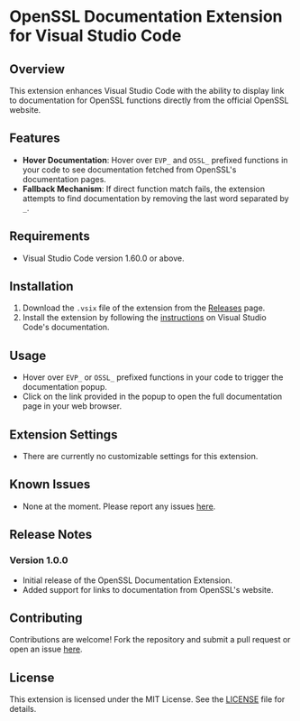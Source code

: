 # OpenSSL Documentation Extension for Visual Studio Code


## Overview

This extension enhances Visual Studio Code with the ability to display link to documentation for OpenSSL functions directly from the official OpenSSL website.

## Features

- **Hover Documentation**: Hover over `EVP_` and `OSSL_` prefixed functions in your code to see documentation fetched from OpenSSL's documentation pages.
- **Fallback Mechanism**: If direct function match fails, the extension attempts to find documentation by removing the last word separated by `_`.

## Requirements

- Visual Studio Code version 1.60.0 or above.

## Installation

1. Download the `.vsix` file of the extension from the [Releases](https://github.com/Mendiax/OpenSSL-Docs/releases) page.
2. Install the extension by following the [instructions](https://code.visualstudio.com/docs/editor/extension-gallery#_install-from-a-vsix) on Visual Studio Code's documentation.

## Usage

- Hover over `EVP_` or `OSSL_` prefixed functions in your code to trigger the documentation popup.
- Click on the link provided in the popup to open the full documentation page in your web browser.

## Extension Settings

- There are currently no customizable settings for this extension.

## Known Issues

- None at the moment. Please report any issues [here](https://github.com/Mendiax/OpenSSL-Docs/issues).

## Release Notes

### Version 1.0.0

- Initial release of the OpenSSL Documentation Extension.
- Added support for links to documentation from OpenSSL's website.

## Contributing

Contributions are welcome! Fork the repository and submit a pull request or open an issue [here](https://github.com/Mendiax/OpenSSL-Docs/issues).

## License

This extension is licensed under the MIT License. See the [LICENSE](LICENSE) file for details.
